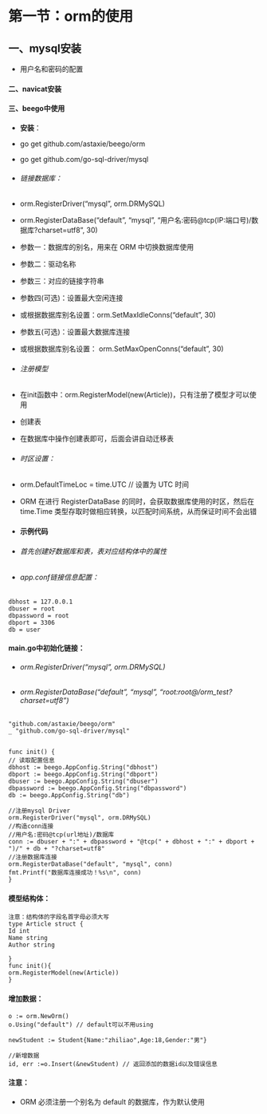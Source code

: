 # 第一节：orm的使用

## 一、mysql安装

- 用户名和密码的配置

#### 二、navicat安装

#### 三、beego中使用

- **安装**：

- go get github.com/astaxie/beego/orm

- go get github.com/go-sql-driver/mysql

- ###### 链接数据库：

- orm.RegisterDriver(“mysql”, orm.DRMySQL)

- orm.RegisterDataBase(“default”, “mysql”, “用户名:密码@tcp(IP:端口号)/数据库?charset=utf8”, 30)

- 参数一：数据库的别名，用来在 ORM 中切换数据库使用

- 参数二：驱动名称

- 参数三：对应的链接字符串

- 参数四(可选)：设置最大空闲连接

- 或根据数据库别名设置：orm.SetMaxIdleConns(“default”, 30)

- 参数五(可选)：设置最大数据库连接

- 或根据数据库别名设置： orm.SetMaxOpenConns(“default”, 30)

- ###### 注册模型

- 在init函数中：orm.RegisterModel(new(Article))，只有注册了模型才可以使用

- 创建表

- 在数据库中操作创建表即可，后面会讲自动迁移表

- ###### 时区设置：

- orm.DefaultTimeLoc = time.UTC // 设置为 UTC 时间

- ORM 在进行 RegisterDataBase 的同时，会获取数据库使用的时区，然后在 time.Time 类型存取时做相应转换，以匹配时间系统，从而保证时间不会出错

- #### 示例代码

- ###### 首先创建好数据库和表，表对应结构体中的属性

- ###### app.conf链接信息配置：

```
dbhost = 127.0.0.1
dbuser = root
dbpassword = root
dbport = 3306
db = user
```

#### main.go中初始化链接：

- ###### orm.RegisterDriver(“mysql”, orm.DRMySQL)

- ###### orm.RegisterDataBase(“default”, “mysql”, “root:root@/orm_test?charset=utf8”)

```
"github.com/astaxie/beego/orm"
_ "github.com/go-sql-driver/mysql"


func init() {
// 读取配置信息
dbhost := beego.AppConfig.String("dbhost")
dbport := beego.AppConfig.String("dbport")
dbuser := beego.AppConfig.String("dbuser")
dbpassword := beego.AppConfig.String("dbpassword")
db := beego.AppConfig.String("db")

//注册mysql Driver
orm.RegisterDriver("mysql", orm.DRMySQL)
//构造conn连接
//用户名:密码@tcp(url地址)/数据库
conn := dbuser + ":" + dbpassword + "@tcp(" + dbhost + ":" + dbport + ")/" + db + "?charset=utf8"
//注册数据库连接
orm.RegisterDataBase("default", "mysql", conn)
fmt.Printf("数据库连接成功！%s\n", conn)
}
```

#### 模型结构体：

```
注意：结构体的字段名首字母必须大写
type Article struct {
Id int
Name string
Author string

}
func init(){
orm.RegisterModel(new(Article))
}
```

#### 增加数据：

```
o := orm.NewOrm()
o.Using("default") // default可以不用using

newStudent := Student{Name:"zhiliao",Age:18,Gender:"男"}

//新增数据
id, err :=o.Insert(&newStudent) // 返回添加的数据id以及错误信息
```

#### 

#### 注意：

- ORM 必须注册一个别名为 default 的数据库，作为默认使用
